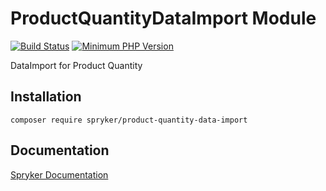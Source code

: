 # ProductQuantityDataImport Module
[![Build Status](https://travis-ci.org/spryker/product-quantity-data-import.svg)](https://travis-ci.org/spryker/product-quantity-data-import)
[![Minimum PHP Version](https://img.shields.io/badge/php-%3E%3D%207.2-8892BF.svg)](https://php.net/)

DataImport for Product Quantity

## Installation

```
composer require spryker/product-quantity-data-import
```

## Documentation

[Spryker Documentation](https://academy.spryker.com/developing_with_spryker/module_guide/modules.html)
